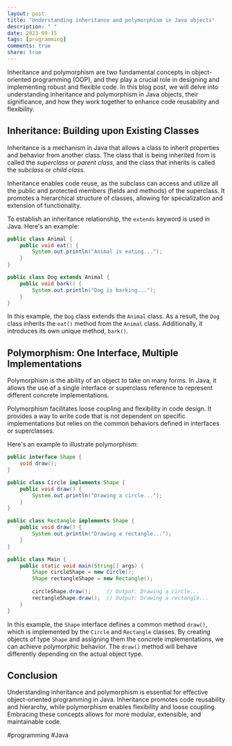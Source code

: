 ```yaml
---
layout: post
title: "Understanding inheritance and polymorphism in Java objects"
description: " "
date: 2023-09-15
tags: [programming]
comments: true
share: true
---
```


Inheritance and polymorphism are two fundamental concepts in object-oriented programming (OOP), and they play a crucial role in designing and implementing robust and flexible code. In this blog post, we will delve into understanding inheritance and polymorphism in Java objects, their significance, and how they work together to enhance code reusability and flexibility.

## Inheritance: Building upon Existing Classes

Inheritance is a mechanism in Java that allows a class to inherit properties and behavior from another class. The class that is being inherited from is called the *superclass* or *parent class*, and the class that inherits is called the *subclass* or *child class*.

Inheritance enables code reuse, as the subclass can access and utilize all the public and protected members (fields and methods) of the superclass. It promotes a hierarchical structure of classes, allowing for specialization and extension of functionality.

To establish an inheritance relationship, the `extends` keyword is used in Java. Here's an example:

```java
public class Animal {
    public void eat() {
        System.out.println("Animal is eating...");
    }
}

public class Dog extends Animal {
    public void bark() {
        System.out.println("Dog is barking...");
    }
}
```

In this example, the `Dog` class extends the `Animal` class. As a result, the `Dog` class inherits the `eat()` method from the `Animal` class. Additionally, it introduces its own unique method, `bark()`.

## Polymorphism: One Interface, Multiple Implementations

Polymorphism is the ability of an object to take on many forms. In Java, it allows the use of a single interface or superclass reference to represent different concrete implementations.

Polymorphism facilitates loose coupling and flexibility in code design. It provides a way to write code that is not dependent on specific implementations but relies on the common behaviors defined in interfaces or superclasses.

Here's an example to illustrate polymorphism:

```java
public interface Shape {
    void draw();
}

public class Circle implements Shape {
    public void draw() {
        System.out.println("Drawing a circle...");
    }
}

public class Rectangle implements Shape {
    public void draw() {
        System.out.println("Drawing a rectangle...");
    }
}

public class Main {
    public static void main(String[] args) {
        Shape circleShape = new Circle();
        Shape rectangleShape = new Rectangle();
        
        circleShape.draw();     // Output: Drawing a circle...
        rectangleShape.draw();  // Output: Drawing a rectangle...
    }
}
```

In this example, the `Shape` interface defines a common method `draw()`, which is implemented by the `Circle` and `Rectangle` classes. By creating objects of type `Shape` and assigning them the concrete implementations, we can achieve polymorphic behavior. The `draw()` method will behave differently depending on the actual object type.

## Conclusion

Understanding inheritance and polymorphism is essential for effective object-oriented programming in Java. Inheritance promotes code reusability and hierarchy, while polymorphism enables flexibility and loose coupling. Embracing these concepts allows for more modular, extensible, and maintainable code.

#programming #Java